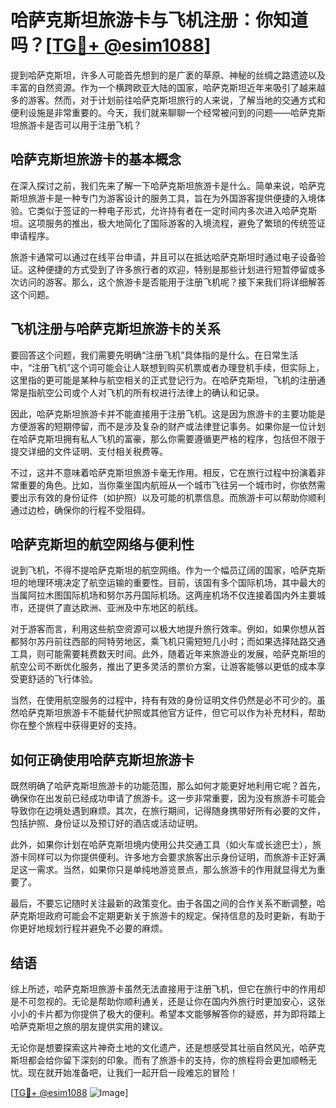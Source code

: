 # 哈萨克斯坦旅游卡与飞机注册：你知道吗？[[TG💪+ @esim1088](https://t.me/s/esim1088)]

提到哈萨克斯坦，许多人可能首先想到的是广袤的草原、神秘的丝绸之路遗迹以及丰富的自然资源。作为一个横跨欧亚大陆的国家，哈萨克斯坦近年来吸引了越来越多的游客。然而，对于计划前往哈萨克斯坦旅行的人来说，了解当地的交通方式和便利设施是非常重要的。今天，我们就来聊聊一个经常被问到的问题——哈萨克斯坦旅游卡是否可以用于注册飞机？

## 哈萨克斯坦旅游卡的基本概念

在深入探讨之前，我们先来了解一下哈萨克斯坦旅游卡是什么。简单来说，哈萨克斯坦旅游卡是一种专门为游客设计的服务工具，旨在为外国游客提供便捷的入境体验。它类似于签证的一种电子形式，允许持有者在一定时间内多次进入哈萨克斯坦。这项服务的推出，极大地简化了国际游客的入境流程，避免了繁琐的传统签证申请程序。

旅游卡通常可以通过在线平台申请，并且可以在抵达哈萨克斯坦时通过电子设备验证。这种便捷的方式受到了许多旅行者的欢迎，特别是那些计划进行短暂停留或多次访问的游客。那么，这个旅游卡是否能用于注册飞机呢？接下来我们将详细解答这个问题。

## 飞机注册与哈萨克斯坦旅游卡的关系

要回答这个问题，我们需要先明确“注册飞机”具体指的是什么。在日常生活中，“注册飞机”这个词可能会让人联想到购买机票或者办理登机手续，但实际上，这里指的更可能是某种与航空相关的正式登记行为。在哈萨克斯坦，飞机的注册通常是指航空公司或个人对飞机的所有权进行法律上的确认和记录。

因此，哈萨克斯坦旅游卡并不能直接用于注册飞机。这是因为旅游卡的主要功能是方便游客的短期停留，而不是涉及复杂的财产或法律登记事务。如果你是一位计划在哈萨克斯坦拥有私人飞机的富豪，那么你需要遵循更严格的程序，包括但不限于提交详细的文件证明、支付相关税费等。

不过，这并不意味着哈萨克斯坦旅游卡毫无作用。相反，它在旅行过程中扮演着非常重要的角色。比如，当你乘坐国内航班从一个城市飞往另一个城市时，你依然需要出示有效的身份证件（如护照）以及可能的机票信息。而旅游卡可以帮助你顺利通过边检，确保你的行程不受阻碍。

## 哈萨克斯坦的航空网络与便利性

说到飞机，不得不提哈萨克斯坦的航空网络。作为一个幅员辽阔的国家，哈萨克斯坦的地理环境决定了航空运输的重要性。目前，该国有多个国际机场，其中最大的当属阿拉木图国际机场和努尔苏丹国际机场。这两座机场不仅连接着国内外主要城市，还提供了直达欧洲、亚洲及中东地区的航线。

对于游客而言，利用这些航空资源可以极大地提升旅行效率。例如，如果你想从首都努尔苏丹前往西部的阿特劳地区，乘飞机只需短短几小时；而如果选择陆路交通工具，则可能需要耗费数天时间。此外，随着近年来旅游业的发展，哈萨克斯坦的航空公司不断优化服务，推出了更多灵活的票价方案，让游客能够以更低的成本享受更舒适的飞行体验。

当然，在使用航空服务的过程中，持有有效的身份证明文件仍然是必不可少的。虽然哈萨克斯坦旅游卡不能替代护照或其他官方证件，但它可以作为补充材料，帮助你在整个旅程中获得更好的支持。

## 如何正确使用哈萨克斯坦旅游卡

既然明确了哈萨克斯坦旅游卡的功能范围，那么如何才能更好地利用它呢？首先，确保你在出发前已经成功申请了旅游卡。这一步非常重要，因为没有旅游卡可能会导致你在边境处遇到麻烦。其次，在旅行期间，记得随身携带好所有必要的文件，包括护照、身份证以及预订好的酒店或活动证明。

此外，如果你计划在哈萨克斯坦境内使用公共交通工具（如火车或长途巴士），旅游卡同样可以为你提供便利。许多地方会要求旅客出示身份证明，而旅游卡正好满足这一需求。当然，如果你只是单纯地游览景点，那么旅游卡的作用就显得尤为重要了。

最后，不要忘记随时关注最新的政策变化。由于各国之间的合作关系不断调整，哈萨克斯坦政府可能会不定期更新关于旅游卡的规定。保持信息的及时更新，有助于你更好地规划行程并避免不必要的麻烦。

## 结语

综上所述，哈萨克斯坦旅游卡虽然无法直接用于注册飞机，但它在旅行中的作用却是不可忽视的。无论是帮助你顺利通关，还是让你在国内外旅行时更加安心，这张小小的卡片都为你提供了极大的便利。希望本文能够解答你的疑惑，并为即将踏上哈萨克斯坦之旅的朋友提供实用的建议。

无论你是想要探索这片神奇土地的文化遗产，还是想感受其壮丽自然风光，哈萨克斯坦都会给你留下深刻的印象。而有了旅游卡的支持，你的旅程将会更加顺畅无忧。现在就开始准备吧，让我们一起开启一段难忘的冒险！

[[TG💪+ @esim1088](https://t.me/s/esim1088) ![Image](https://i.postimg.cc/4NQfJmqS/Snipaste-2025-05-13-00-14-12.png)]